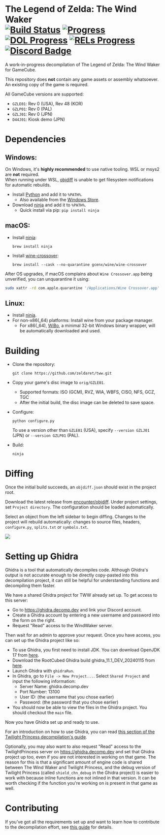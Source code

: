 The Legend of Zelda: The Wind Waker  
[![Build Status]][actions] [![Progress]][progress site] [![DOL Progress]][progress site] [![RELs Progress]][progress site] [![Discord Badge]][discord]
=============

[Build Status]: https://github.com/zeldaret/tww/actions/workflows/build.yml/badge.svg
[actions]: https://github.com/zeldaret/tww/actions/workflows/build.yml
[Progress]: https://decomp.dev/zeldaret/tww.svg?mode=shield&measure=code&label=Code&category=all
[DOL Progress]: https://decomp.dev/zeldaret/tww.svg?mode=shield&measure=code&label=DOL&category=dol
[RELs Progress]: https://decomp.dev/zeldaret/tww.svg?mode=shield&measure=code&label=RELs&category=modules
[progress site]: https://zeldaret.github.io/tww/
[Discord Badge]: https://img.shields.io/discord/688807550715560050?color=%237289DA&logo=discord&logoColor=%23FFFFFF
[discord]: https://discord.com/invite/DqwyCBYKqf/

A work-in-progress decompilation of The Legend of Zelda: The Wind Waker for GameCube.

This repository does **not** contain any game assets or assembly whatsoever. An existing copy of the game is required.

All GameCube versions are supported:

- `GZLE01`: Rev 0 (USA), Rev 48 (KOR)
- `GZLP01`: Rev 0 (PAL)
- `GZLJ01`: Rev 0 (JPN)
- `D44J01`: Kiosk demo (JPN)

Dependencies
============

Windows:
--------

On Windows, it's **highly recommended** to use native tooling. WSL or msys2 are **not** required.  
When running under WSL, [objdiff](#diffing) is unable to get filesystem notifications for automatic rebuilds.

- Install [Python](https://www.python.org/downloads/) and add it to `%PATH%`.
  - Also available from the [Windows Store](https://apps.microsoft.com/store/detail/python-311/9NRWMJP3717K).
- Download [ninja](https://github.com/ninja-build/ninja/releases) and add it to `%PATH%`.
  - Quick install via pip: `pip install ninja`

macOS:
------
- Install [ninja](https://github.com/ninja-build/ninja/wiki/Pre-built-Ninja-packages):
  ```
  brew install ninja
  ```
- Install [wine-crossover](https://github.com/Gcenx/homebrew-wine):
  ```
  brew install --cask --no-quarantine gcenx/wine/wine-crossover
  ```

After OS upgrades, if macOS complains about `Wine Crossover.app` being unverified, you can unquarantine it using:
```sh
sudo xattr -rd com.apple.quarantine '/Applications/Wine Crossover.app'
```

Linux:
------
- Install [ninja](https://github.com/ninja-build/ninja/wiki/Pre-built-Ninja-packages).
- For non-x86(_64) platforms: Install wine from your package manager.
  - For x86(_64), [WiBo](https://github.com/decompals/WiBo), a minimal 32-bit Windows binary wrapper, will be automatically downloaded and used.

Building
========

- Clone the repository:
  ```
  git clone https://github.com/zeldaret/tww.git
  ```

- Copy your game's disc image to `orig/GZLE01`.
  - Supported formats: ISO (GCM), RVZ, WIA, WBFS, CISO, NFS, GCZ, TGC
  - After the initial build, the disc image can be deleted to save space.

- Configure:
  ```
  python configure.py
  ```
  To use a version other than `GZLE01` (USA), specify `--version GZLJ01` (JPN) or `--version GZLP01` (PAL).

- Build:
  ```
  ninja
  ```

Diffing
=======

Once the initial build succeeds, an `objdiff.json` should exist in the project root. 

Download the latest release from [encounter/objdiff](https://github.com/encounter/objdiff). Under project settings, set `Project directory`. The configuration should be loaded automatically. 

Select an object from the left sidebar to begin diffing. Changes to the project will rebuild automatically: changes to source files, headers, `configure.py`, `splits.txt` or `symbols.txt`.

![](assets/objdiff.png)

Setting up Ghidra
=================

Ghidra is a tool that automatically decompiles code. Although Ghidra's output is not accurate enough to be directly copy-pasted into this decompilation project, it can still be helpful for understanding functions and decompiling them faster.

We have a shared Ghidra project for TWW already set up. To get access to this server:

* Go to https://ghidra.decomp.dev and link your Discord account.
* Create a Ghidra account by entering a new username and password into the form on the right.
* Request "Read" access to the WindWaker server.

Then wait for an admin to approve your request. Once you have access, you can set up the Ghidra project like so:

* To use Ghidra, you first need to install JDK. You can download OpenJDK 17 from [here](https://adoptium.net/temurin/releases/).
* Download the RootCubed Ghidra build ghidra_11.1_DEV_20240115 from [here](https://rootcubed.dev/ghidra_builds/).
* Launch Ghidra with `ghidraRun`.
* In Ghidra, go to `File -> New Project...`. Select `Shared Project` and input the following information:
    * Server Name: ghidra.decomp.dev
    * Port Number: 13100
    * User ID: (the username that you chose earlier)
    * Password: (the password that you chose earlier)
* You should now be able to view the files in the Ghidra project. You should checkout the `main` file.

Now you have Ghidra set up and ready to use.

For an introduction on how to use Ghidra, you can read [this section of the Twilight Princess decompilation's guide](https://zsrtp.link/contribute/decompiler-setup#using-ghidra).

Optionally, you may also want to also request "Read" access to the TwilightPrincess server on https://ghidra.decomp.dev and set that Ghidra project up too, even if you are not interested in working on that game. The reason for this is that a significant amount of engine code is shared between The Wind Waker and Twilight Princess, and the debug version of Twilight Princess (called `shield_chn_debug` in the Ghidra project) is easier to work with because inline functions are not inlined in that version. It can be worth checking if the function you're working on is present in that game as well.

Contributing
=======

If you've got all the requirements set up and want to learn how to contribute to the decompilation effort, see [this guide](/docs/decompiling.md) for details.
